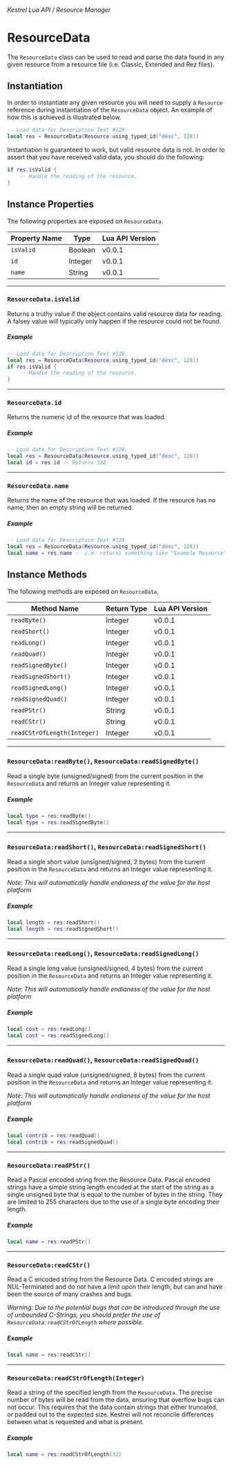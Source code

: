 ###### Kestrel Lua API / Resource Manager

# ResourceData

The `ResourceData` class can be used to read and parse the data found in any given resource from a resource file (i.e. Classic, Extended and Rez files).

## Instantiation

In order to instantiate any given resource you will need to supply a `Resource` reference during instantiation of the `ResourceData` object. An example of how this is achieved is illustrated below.

```lua
-- Load data for Description Text #128.
local res = ResourceData(Resource.using_typed_id("dësc", 128))
```

Instantiation is guaranteed to work, but valid resource data is not. In order to assert that you have received valid data, you should do the following:

```lua
if res.isValid {
	-- Handle the reading of the resource.
}
```

## Instance Properties

The following properties are exposed on `ResourceData`.

| Property Name | Type | Lua API Version |
| --- | --- | --- |
| `isValid` | Boolean | v0.0.1 |
| `id` | Integer | v0.0.1 |
| `name` | String | v0.0.1 |


---
### `ResourceData.isValid`
Returns a truthy value if the object contains valid resource data for reading. A falsey value will typically only happen if the resource could not be found.

##### Example
```lua
-- Load data for Description Text #128.
local res = ResourceData(Resource.using_typed_id("dësc", 128))
if res.isValid {
	-- Handle the reading of the resource.
}
```

---
### `ResourceData.id`
Returns the numeric id of the resource that was loaded.

##### Example
```lua
-- Load data for Description Text #128.
local res = ResourceData(Resource.using_typed_id("dësc", 128))
local id = res.id -- Returns 128
```

---
### `ResourceData.name`
Returns the name of the resource that was loaded. If the resource has no name, then an empty string will be returned.

##### Example
```lua
-- Load data for Description Text #128.
local res = ResourceData(Resource.using_typed_id("dësc", 128))
local name = res.name -- i.e. returns something like "Example Resource"
```

## Instance Methods
The following methods are exposed on `ResourceData`.

| Method Name | Return Type | Lua API Version |
| --- | --- | --- |
| `readByte()` | Integer | v0.0.1 |
| `readShort()` | Integer | v0.0.1 |
| `readLong()` | Integer | v0.0.1 |
| `readQuad()` | Integer | v0.0.1 |
| `readSignedByte()` | Integer | v0.0.1 |
| `readSignedShort()` | Integer | v0.0.1 |
| `readSignedLong()` | Integer | v0.0.1 |
| `readSignedQuad()` | Integer | v0.0.1 |
| `readPStr()` | String | v0.0.1 |
| `readCStr()` | String | v0.0.1 |
| `readCStrOfLength(Integer)` | Integer | v0.0.1 |

---
### `ResourceData:readByte()`, `ResourceData:readSignedByte()`
Read a single byte (unsigned/signed) from the current position in the `ResourceData` and returns an Integer value representing it.

##### Example
```lua
local type = res:readByte()
local type = res:readSignedByte()
```


---
### `ResourceData:readShort()`, `ResourceData:readSignedShort()`
Read a single short value (unsigned/signed, 2 bytes) from the current position in the `ResourceData` and returns an Integer value representing it.

_Note: This will automatically handle endianess of the value for the host platform_

##### Example
```lua
local length = res:readShort()
local length = res:readSignedShort()
```

---
### `ResourceData:readLong()`, `ResourceData:readSignedLong()`
Read a single long value (unsigned/signed, 4 bytes) from the current position in the `ResourceData` and returns an Integer value representing it.

_Note: This will automatically handle endianess of the value for the host platform_

##### Example
```lua
local cost = res:readLong()
local cost = res:readSignedLong()
```

---
### `ResourceData:readQuad()`, `ResourceData:readSignedQuad()`
Read a single quad value (unsigned/signed, 8 bytes) from the current position in the `ResourceData` and returns an Integer value representing it.

_Note: This will automatically handle endianess of the value for the host platform_

##### Example
```lua
local contrib = res:readQuad()
local contrib = res:readSignedQuad()
```

---
### `ResourceData:readPStr()`
Read a Pascal encoded string from the Resource Data. Pascal encoded strings have a simple string length encoded at the start of the string as a single unsigned byte that is equal to the number of bytes in the string. They are limited to 255 characters due to the use of a single byte encoding their length.

##### Example
```lua
local name = res:readPStr()
```


---
### `ResourceData:readCStr()`
Read a C encoded string from the Resource Data. C encoded strings are NUL-Terminated and do not have a limit upon their length, but can and have been the source of many crashes and bugs.

_Warning: Due to the potential bugs that can be introduced through the use of unbounded C-Strings, you should prefer the use of `ResourceData:readCStrOfLength` where possible._

##### Example
```lua
local name = res:readCStr()
```


---
### `ResourceData:readCStrOfLength(Integer)`
Read a string of the specified length from the `ResourceData`. The precise number of bytes will be read from the data, ensuring that overflow bugs can not occur. This requires that the data contain strings that either truncated, or padded out to the expected size. Kestrel will not reconcile differences between what is requested and what is present.

##### Example
```lua
local name = res:readCStrOfLength(32)
```
